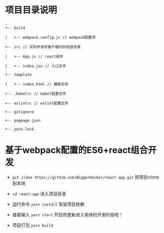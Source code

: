 # 项目目录说明
```
.
+-- build

|   +-- webpack.config.js // webpack配置项

+-- src // 实际开发时客户端代码存放目录

|   +-- App.js // react组件

|   +-- index.jsx // 入口文件

+-- template

|   +-- index.html // 模板文件

+-- .babelrc // babel配置文件

+-- eslintrc // eslint配置文件

+-- gitignore

+-- pageage.json

+-- yarn.lock
```

# 基于webpack配置的ES6+react组合开发
* ```git clone https://github.com/BiggerHacker/react-app.git``` 把项目clone到本地

* ```cd react-app``` 进入项目目录

* 运行命令 ```yarn install``` 安装项目依赖

* 接着输入 ```yarn start``` 开启热更新进入愉快的开发阶段吧！

* 项目打包 ```yarn build```
